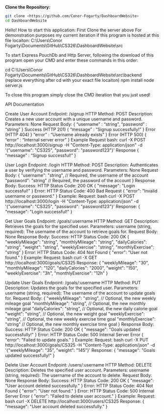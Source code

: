 **Clone the Repository:**
```sh
git clone <https://github.com/Conor-Fogarty/DashboardWebsite>
cd DashboardWebsite
```
Hello!
How to start this application:
First Clone the server above 
For demonstration purposes my current iteration if this program is hosted at this file locaiton: C:\Users\Conor Fogarty\Documents\GitHub\CS326\DashboardWebsite\src

To start Express PouchDb and Http Server, following the download of this program open your CMD and enter these commands in this order:
 
cd C:\Users\Conor Fogarty\Documents\GitHub\CS326\DashboardWebsite\src\backend
(replace everything after cd with your exact file locaiton)
npm install
node server.js

To close this program simply close the CMD iteration that you just used!


API Documentation 

Create User Account
Endpoint: /signup
HTTP Method: POST
Description: Creates a new user account with a unique username and password.
Parameters: None
Request Body:
{
	“username” : “string”,
	“password” : “string”
}
Success (HTTP 201)
{
“message” : “Signup successfully!”
}
Error (HTTP 404)
}
“error” : “Username already exists”
}
Error (HTTP 500)
{
	“error” : “Internal server error”
}
Example 
Request 
bash: 
curl -X POST http://localhost:3000/signup -H "Content-Type: application/json" -d '{"username": "CS325", "password": "password123"}'
Response
{
	“message” : “Signup successful!”
}

User Login
Endpoint: /login
HTTP Method: POST
Description: Authenticates a user by verifying the username and password.
Parameters: None
Request Body:
{
  "username": "string",   // Required, the username of the account
  "password": "string"    // Required, the password of the account
}
Response Body:
Success:
HTTP Status Code: 200 OK
{
  "message": "Login successful!"
}
Error:
HTTP Status Code: 400 Bad Request
{
  "error": "Invalid username or password."
}
Example:
Request:
bash curl -X POST http://localhost:3000/login -H "Content-Type: application/json" -d '{"username": "CS325", "password": "password123"}'
Response:
{
  "message": "Login successful!"
}

Get User Goals
Endpoint: /goals/:username
HTTP Method: GET
Description: Retrieves the goals for the specified user.
Parameters:
username (string, required): The username of the account to retrieve goals for.
Request Body: None
Response Body:
Success:
HTTP Status Code: 200 OK
{
  "weeklyMileage": "string",
  "monthlyMileage": "string",
  "dailyCalories": "string",
  "weight": "string",
  "weeklyExercise": "string",
  "monthlyExercise": "string"
}
Error:
HTTP Status Code: 404 Not Found
{
  "error": "User not found."
}
Example:
Request:
bash curl -X GET http://localhost:3000/goals/CS325
Response:
{
  "weeklyMileage": "30",
  "monthlyMileage": "120",
  "dailyCalories": "2000",
  "weight": "150",
  "weeklyExercise": "3h",
  "monthlyExercise": "12h"
}


Update User Goals
Endpoint: /goals/:username
HTTP Method: PUT
Description: Updates the goals for the specified user.
Parameters:
username (string, required): The username of the account to update goals for.
Request Body:
{
  "weeklyMileage": "string",   // Optional, the new weekly mileage goal
  "monthlyMileage": "string",  // Optional, the new monthly mileage goal
  "dailyCalories": "string",   // Optional, the new daily calorie goal
  "weight": "string",          // Optional, the new weight goal
  "weeklyExercise": "string",  // Optional, the new weekly exercise time goal
  "monthlyExercise": "string"  // Optional, the new monthly exercise time goal
}
Response Body:
Success:
HTTP Status Code: 200 OK
{
  "message": "Goals updated successfully!"
}
Error:
HTTP Status Code: 500 Internal Server Error
{
  "error": "Failed to update goals."
}
Example:
Request:
bash
curl -X PUT http://localhost:3000/goals/CS325 -H "Content-Type: application/json" -d '{"weeklyMileage": "35", "weight": "145"}'
Response:
{
  "message": "Goals updated successfully!"
}


Delete User Account
Endpoint: /users/:username
HTTP Method: DELETE
Description: Deletes the specified user account.
Parameters:
username (string, required): The username of the account to delete.
Request Body: None
Response Body:
Success:
HTTP Status Code: 200 OK
{
  "message": "User account deleted successfully."
}
Error:
HTTP Status Code: 404 Not Found
{
  "error": "User not found."
}
Error:
HTTP Status Code: 500 Internal Server Error
{
  "error": "Failed to delete user account."
}
Example:
Request:
bash
curl -X DELETE http://localhost:3000/users/CS325
Response:
{
  "message": "User account deleted successfully."
}












